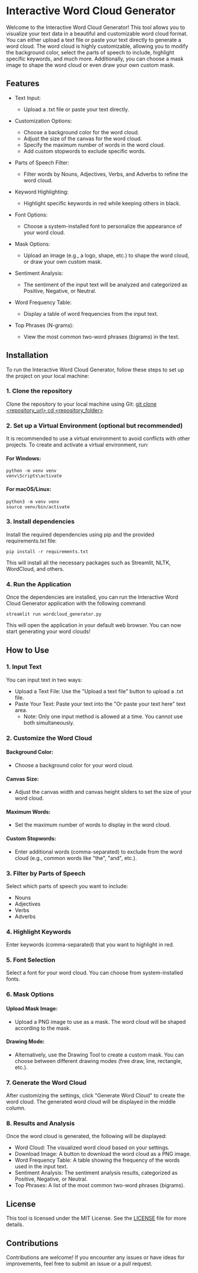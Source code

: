 # Interactive Word Cloud Generator
Welcome to the Interactive Word Cloud Generator! This tool allows you to visualize your text data in a beautiful and customizable word cloud format. You can either upload a text file or paste your text directly to generate a word cloud. The word cloud is highly customizable, allowing you to modify the background color, select the parts of speech to include, highlight specific keywords, and much more. Additionally, you can choose a mask image to shape the word cloud or even draw your own custom mask.

## Features
- Text Input:

  - Upload a .txt file or paste your text directly.
- Customization Options:

  - Choose a background color for the word cloud.
  - Adjust the size of the canvas for the word cloud.
  - Specify the maximum number of words in the word cloud.
  - Add custom stopwords to exclude specific words.
- Parts of Speech Filter:

  - Filter words by Nouns, Adjectives, Verbs, and Adverbs to refine the word cloud.
- Keyword Highlighting:

  - Highlight specific keywords in red while keeping others in black.
- Font Options:

  - Choose a system-installed font to personalize the appearance of your word cloud.
- Mask Options:

  - Upload an image (e.g., a logo, shape, etc.) to shape the word cloud, or draw your own custom mask.
- Sentiment Analysis:

  - The sentiment of the input text will be analyzed and categorized as Positive, Negative, or Neutral.
- Word Frequency Table:

  - Display a table of word frequencies from the input text.
- Top Phrases (N-grams):

  - View the most common two-word phrases (bigrams) in the text.
## Installation
To run the Interactive Word Cloud Generator, follow these steps to set up the project on your local machine:

### 1. Clone the repository
Clone the repository to your local machine using Git:
[git clone <repository_url>
cd <repository_folder>](https://github.com/oarisur/Interactive-WordCloud-Generator.git)

### 2. Set up a Virtual Environment (optional but recommended)
It is recommended to use a virtual environment to avoid conflicts with other projects. To create and activate a virtual environment, run:

#### For Windows:
````
python -m venv venv
venv\Scripts\activate
````

#### For macOS/Linux:
````
python3 -m venv venv
source venv/bin/activate
````
### 3. Install dependencies
Install the required dependencies using pip and the provided requirements.txt file:
````
pip install -r requirements.txt
````
This will install all the necessary packages such as Streamlit, NLTK, WordCloud, and others.

### 4. Run the Application
Once the dependencies are installed, you can run the Interactive Word Cloud Generator application with the following command:
````
streamlit run wordcloud_generator.py
````
This will open the application in your default web browser. You can now start generating your word clouds!

## How to Use
### 1. Input Text
You can input text in two ways:

- Upload a Text File: Use the "Upload a text file" button to upload a .txt file.
- Paste Your Text: Paste your text into the "Or paste your text here" text area.
  - Note: Only one input method is allowed at a time. You cannot use both simultaneously.

### 2. Customize the Word Cloud
#### Background Color:
- Choose a background color for your word cloud.
#### Canvas Size:
- Adjust the canvas width and canvas height sliders to set the size of your word cloud.
#### Maximum Words:
- Set the maximum number of words to display in the word cloud.
#### Custom Stopwords:
- Enter additional words (comma-separated) to exclude from the word cloud (e.g., common words like "the", "and", etc.).
### 3. Filter by Parts of Speech
Select which parts of speech you want to include:

- Nouns
- Adjectives
- Verbs
- Adverbs
### 4. Highlight Keywords
Enter keywords (comma-separated) that you want to highlight in red.

### 5. Font Selection
Select a font for your word cloud. You can choose from system-installed fonts.

### 6. Mask Options
#### Upload Mask Image:
- Upload a PNG image to use as a mask. The word cloud will be shaped according to the mask.
#### Drawing Mode:
- Alternatively, use the Drawing Tool to create a custom mask. You can choose between different drawing modes (free draw, line, rectangle, etc.).
### 7. Generate the Word Cloud
After customizing the settings, click "Generate Word Cloud" to create the word cloud. The generated word cloud will be displayed in the middle column.

### 8. Results and Analysis
Once the word cloud is generated, the following will be displayed:

- Word Cloud: The visualized word cloud based on your settings.
- Download Image: A button to download the word cloud as a PNG image.
- Word Frequency Table: A table showing the frequency of the words used in the input text.
- Sentiment Analysis: The sentiment analysis results, categorized as Positive, Negative, or Neutral.
- Top Phrases: A list of the most common two-word phrases (bigrams).
## License
This tool is licensed under the MIT License. See the [LICENSE](LICENSE) file for more details.

## Contributions
Contributions are welcome! If you encounter any issues or have ideas for improvements, feel free to submit an issue or a pull request.
